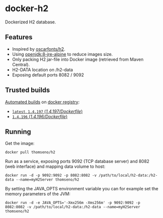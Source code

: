 # docker-h2

Dockerized H2 database.

## Features

* Inspired by [oscarfonts/h2](https://github.com/oscarfonts/docker-h2).
* Using [openjdk:8-jre-alpine](https://hub.docker.com/r/_/openjdk/) to reduce images size.
* Only packing H2 jar-file into Docker image (retrieved from Maven Central).
* H2-DATA location on /h2-data
* Exposing default ports 8082 / 9092

## Trusted builds

[Automated builds](https://hub.docker.com/r/thomseno/h2/) on [docker registry](https://registry.hub.docker.com/):

* [`latest`, `1.4.197` (*1.4.197/Dockerfile*)](https://github.com/thomseno/docker-h2/blob/1.4.197/Dockerfile)
* [`1.4.196` (*1.4.196/Dockerfile*)](https://github.com/thomseno/docker-h2/blob/1.4.196/Dockerfile)

## Running

Get the image:

```
docker pull thomseno/h2
```

Run as a service, exposing ports 9092 (TCP database server) and 8082 (web interface) and mapping data volume to host:

```
docker run -d -p 9092:9092 -p 8082:8082 -v /path/to/local/h2-data:/h2-data --name=myH2Server thomseno/h2
```

By setting the JAVA_OPTS environment variable you can for example set the memory parameters of the JVM:

```
docker run -d -e JAVA_OPTS='-Xmx256m -Xms256m' -p 9092:9092 -p 8082:8082 -v /path/to/local/h2-data:/h2-data --name=myH2Server thomseno/h2
```
